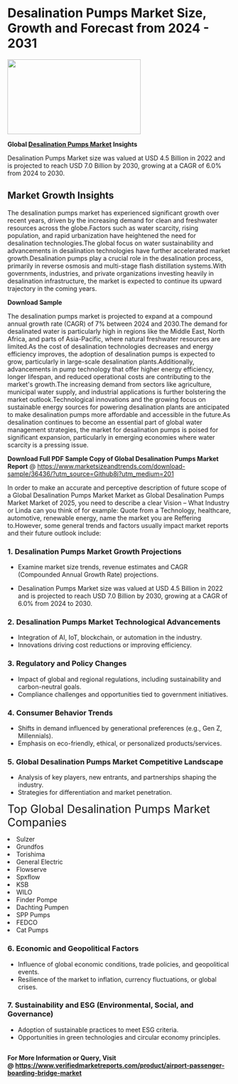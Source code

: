 <H1>Desalination Pumps Market Size, Growth and Forecast from 2024 - 2031</H1><img class="aligncenter size-medium wp-image-584254" src="https://thirdeyenews.in/wp-content/uploads/2024/09/Global-Market-Research-300x168.jpeg" alt="" width="300" height="168" /><p><strong>Global&nbsp;<a href="https://www.marketsizeandtrends.com/download-sample/36436/?utm_source=Github8j?utm_medium=201">Desalination Pumps Market</a> Insights</strong></p><p>Desalination Pumps Market size was valued at USD 4.5 Billion in 2022 and is projected to reach USD 7.0 Billion by 2030, growing at a CAGR of 6.0% from 2024 to 2030.</p><p><h2>Market Growth Insights</h2> <p>The desalination pumps market has experienced significant growth over recent years, driven by the increasing demand for clean and freshwater resources across the globe.Factors such as water scarcity, rising population, and rapid urbanization have heightened the need for desalination technologies.The global focus on water sustainability and advancements in desalination technologies have further accelerated market growth.Desalination pumps play a crucial role in the desalination process, primarily in reverse osmosis and multi-stage flash distillation systems.With governments, industries, and private organizations investing heavily in desalination infrastructure, the market is expected to continue its upward trajectory in the coming years.</p> <p><strong>Download Sample</strong></p> <p>The desalination pumps market is projected to expand at a compound annual growth rate (CAGR) of 7% between 2024 and 2030.The demand for desalinated water is particularly high in regions like the Middle East, North Africa, and parts of Asia-Pacific, where natural freshwater resources are limited.As the cost of desalination technologies decreases and energy efficiency improves, the adoption of desalination pumps is expected to grow, particularly in large-scale desalination plants.Additionally, advancements in pump technology that offer higher energy efficiency, longer lifespan, and reduced operational costs are contributing to the market's growth.The increasing demand from sectors like agriculture, municipal water supply, and industrial applications is further bolstering the market outlook.Technological innovations and the growing focus on sustainable energy sources for powering desalination plants are anticipated to make desalination pumps more affordable and accessible in the future.As desalination continues to become an essential part of global water management strategies, the market for desalination pumps is poised for significant expansion, particularly in emerging economies where water scarcity is a pressing issue.<p><span class=""><strong>Download Full PDF Sample Copy of Global Desalination Pumps Market Report</strong> @ <a href="https://www.marketsizeandtrends.com/download-sample/36436/?utm_source=Github8j?utm_medium=201" target="_blank">https://www.marketsizeandtrends.com/download-sample/36436/?utm_source=Github8j?utm_medium=201</a></span></p><p>In order to make an accurate and perceptive description of future scope of a Global&nbsp;Desalination Pumps Market Market as Global&nbsp;Desalination Pumps Market Market of 2025, you need to describe a clear Vision &ndash; What Industry or Linda can you think of for example: Quote from a Technology, healthcare, automotive, renewable energy, name the market you are Reffering to.However, some general trends and factors usually impact market reports and their future outlook include:</p><h3>1.&nbsp;<strong>Desalination Pumps Market Growth Projections</strong></h3><ul><li>Examine market size trends, revenue estimates and CAGR (Compounded Annual Growth Rate) projections.</li><li><p>Desalination Pumps Market size was valued at USD 4.5 Billion in 2022 and is projected to reach USD 7.0 Billion by 2030, growing at a CAGR of 6.0% from 2024 to 2030.</p></li></ul><h3>2.&nbsp;<strong>Desalination Pumps Market Technological Advancements</strong></h3><ul><li>Integration of AI, IoT, blockchain, or automation in the industry.</li><li>Innovations driving cost reductions or improving efficiency.</li></ul><h3>3.&nbsp;<strong>Regulatory and Policy Changes</strong></h3><ul><li>Impact of global and regional regulations, including sustainability and carbon-neutral goals.</li><li>Compliance challenges and opportunities tied to government initiatives.</li></ul><h3>4.&nbsp;<strong>Consumer Behavior Trends</strong></h3><ul><li>Shifts in demand influenced by generational preferences (e.g., Gen Z, Millennials).</li><li>Emphasis on eco-friendly, ethical, or personalized products/services.</li></ul><h3>5.&nbsp;<strong>Global Desalination Pumps Market Competitive Landscape</strong></h3><ul><li>Analysis of key players, new entrants, and partnerships shaping the industry.</li><li>Strategies for differentiation and market penetration.</li></ul><p data-pm-slice="1 1 []"><span style="color: inherit; font-family: inherit; font-size: 25px;">Top Global Desalination Pumps Market Companies</span></p><div class="" data-test-id=""><p><li>Sulzer</li><li> Grundfos</li><li> Torishima</li><li> General Electric</li><li> Flowserve</li><li> Spxflow</li><li> KSB</li><li> WILO</li><li> Finder Pompe</li><li> Dachting Pumpen</li><li> SPP Pumps</li><li> FEDCO</li><li> Cat Pumps</li></p></div><h3>6.&nbsp;<strong>Economic and Geopolitical Factors</strong></h3><ul><li>Influence of global economic conditions, trade policies, and geopolitical events.</li><li>Resilience of the market to inflation, currency fluctuations, or global crises.</li></ul><h3>7.&nbsp;<strong>Sustainability and ESG (Environmental, Social, and Governance)</strong></h3><ul><li>Adoption of sustainable practices to meet ESG criteria.</li><li>Opportunities in green technologies and circular economy principles.</li></ul><h2><strong style="font-size: 14px;">For More Information or Query, Visit @&nbsp;</strong><a style="background-color: #ffffff; font-size: 14px;" href="https://www.marketsizeandtrends.com/report/desalination-pumps-market/" target="_blank">https://www.verifiedmarketreports.com/product/airport-passenger-boarding-bridge-market</a></h2>